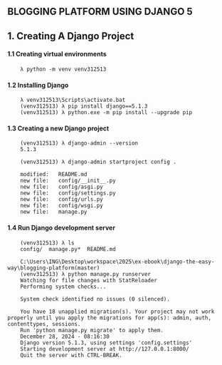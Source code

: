 ## BLOGGING PLATFORM USING DJANGO 5


## 1. Creating A Django Project

#### 1.1 Creating virtual environments

        λ python -m venv venv312513

#### 1.2 Installing Django

        λ venv312513\Scripts\activate.bat
        (venv312513) λ pip install django==5.1.3
        (venv312513) λ python.exe -m pip install --upgrade pip

#### 1.3 Creating a new Django project

        (venv312513) λ django-admin --version
        5.1.3

        (venv312513) λ django-admin startproject config .

        modified:   README.md
        new file:   config/__init__.py
        new file:   config/asgi.py
        new file:   config/settings.py
        new file:   config/urls.py
        new file:   config/wsgi.py
        new file:   manage.py

#### 1.4 Run Django development server

        (venv312513) λ ls
        config/  manage.py*  README.md

        C:\Users\ING\Desktop\workspace\2025\ex-ebook\django-the-easy-way\blogging-platform(master)
        (venv312513) λ python manage.py runserver
        Watching for file changes with StatReloader
        Performing system checks...

        System check identified no issues (0 silenced).

        You have 18 unapplied migration(s). Your project may not work properly until you apply the migrations for app(s): admin, auth, contenttypes, sessions.
        Run 'python manage.py migrate' to apply them.
        December 28, 2024 - 08:16:30
        Django version 5.1.3, using settings 'config.settings'
        Starting development server at http://127.0.0.1:8000/
        Quit the server with CTRL-BREAK.